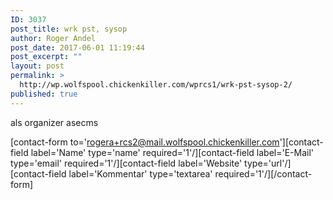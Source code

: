 ```yaml
---
ID: 3037
post_title: wrk pst, sysop
author: Roger Andel
post_date: 2017-06-01 11:19:44
post_excerpt: ""
layout: post
permalink: >
  http://wp.wolfspool.chickenkiller.com/wprcs1/wrk-pst-sysop-2/
published: true
---
```

als organizer asecms

[contact-form to='rogera+rcs2@mail.wolfspool.chickenkiller.com'][contact-field label='Name' type='name' required='1'/][contact-field label='E-Mail' type='email' required='1'/][contact-field label='Website' type='url'/][contact-field label='Kommentar' type='textarea' required='1'/][/contact-form]
